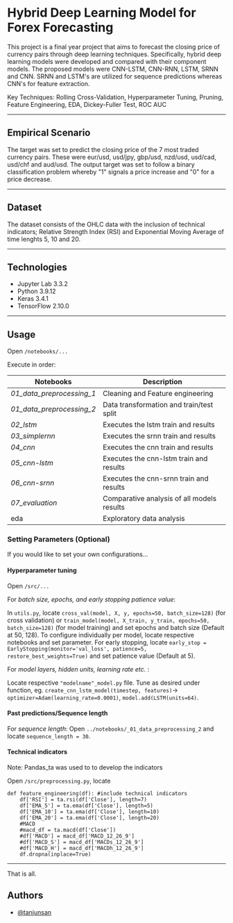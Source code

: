 # Hybrid Deep Learning Model for Forex Forecasting

This project is a final year project that aims to forecast the closing price of currency pairs through deep learning techniques. Specifically, hybrid deep learning models were developed and compared with their component models. The proposed models were CNN-LSTM, CNN-RNN, LSTM, SRNN and CNN. SRNN and LSTM's are utilized for sequence predictions whereas CNN's for feature extraction.

Key Techniques: Rolling Cross-Validation, Hyperparameter Tuning, Pruning, Feature Engineering, EDA, Dickey-Fuller Test, ROC AUC

--------------
## Empirical Scenario
The target was set to predict the closing price of the 7 most traded currency pairs. These were eur/usd, usd/jpy, gbp/usd, nzd/usd, usd/cad, usd/chf and aud/usd. The output target was set to follow a binary classification problem whereby "1" signals a price increase and "0" for a price decrease. 

---
## Dataset
The dataset consists of the OHLC data with the inclusion of technical indicators; Relative Strength Index (RSI) and Exponential Moving Average of time lenghts 5, 10 and 20. 

---------
## Technologies
- Jupyter Lab 3.3.2 
- Python 3.9.12
- Keras 3.4.1
- TensorFlow 2.10.0 

------
## Usage

Open `/notebooks/...`

Execute in order: 

|Notebooks|Description|
|--------------------------|-|
|_01_data_preprocessing_1_|Cleaning and Feature engineering|
| _01_data_preprocessing_2_|Data transformation and train/test split|
|_02_lstm_|Executes the lstm train and results|
|_03_simplernn_|Executes the srnn train and results|
|_04_cnn_|Executes the cnn train and results|
|_05_cnn-lstm_|Executes the cnn-lstm train and results|
|_06_cnn-srnn_|Executes the cnn-srnn train and results|
|_07_evaluation_|Comparative analysis of all models results|
|eda|Exploratory data analysis|

### Setting Parameters (Optional)
If you would like to set your own configurations...
#### Hyperparameter tuning

Open `/src/...`


For _batch size, epochs, and early stopping patience value_: 

In `utils.py`, locate `cross_val(model, X, y, epochs=50, batch_size=128)` (for cross validation) or `train_model(model, X_train, y_train, epochs=50, batch_size=128)` (for model training) and set epochs and batch size (Default at 50, 128). To configure individually per model, locate respective notebooks and set parameter. For early stopping, locate `early_stop = EarlyStopping(monitor='val_loss', patience=5, restore_best_weights=True)` and set patience value (Default at 5). 

For _model layers, hidden units, learning rate etc._ :

Locate respective `"modelname"_model.py` file. Tune as desired under function, eg. `create_cnn_lstm_model(timestep, features)`-> `optimizer=Adam(learning_rate=0.0001)`, `model.add(LSTM(units=64)`. 

#### Past predictions/Sequence length
For _sequence length_:
Open `../notebooks/_01_data_preprocessing_2` and locate `sequence_length = 30`.

#### Technical indicators
Note: Pandas_ta was used to to develop the indicators

Open `/src/preprocessing.py`, locate 

```
def feature_engineering(df): #include technical indicators
    df['RSI'] = ta.rsi(df['Close'], length=7)
    df['EMA_5'] = ta.ema(df['Close'], length=5)
    df['EMA_10'] = ta.ema(df['Close'], length=10)
    df['EMA_20'] = ta.ema(df['Close'], length=20)
    #MACD
    #macd_df = ta.macd(df['Close'])
    #df['MACD'] = macd_df['MACD_12_26_9']
    #df['MACD_S'] = macd_df['MACDs_12_26_9']
    #df['MACD_H'] = macd_df['MACDh_12_26_9']
    df.dropna(inplace=True)
```
-------

That is all. 




## Authors

- [@tanjunsan](https://www.github.com/Jun-San-21)


